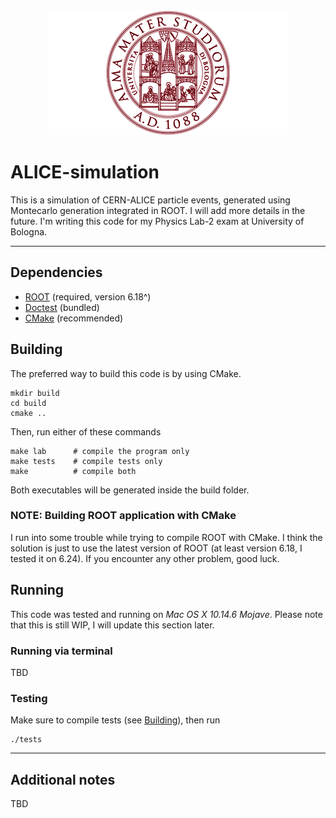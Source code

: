 <div align="center">
  <img alt="Alma Mater Studiorum Logo" src="assets/unibo-logo.png">
</div>

# ALICE-simulation
This is a simulation of CERN-ALICE particle events, generated using Montecarlo
generation integrated in ROOT. I will add more details in the future.
I'm writing this code for my Physics Lab-2 exam at University of Bologna.

--------------------------------------------------------------------------------

## Dependencies
- [ROOT](https://root.cern/) (required, version 6.18^)
- [Doctest](https://github.com/onqtam/doctest) (bundled)
- [CMake](https://cmake.org/) (recommended)

## Building
The preferred way to build this code is by using CMake.
```shell
mkdir build
cd build
cmake ..
```
Then, run either of these commands
```shell
make lab      # compile the program only
make tests    # compile tests only
make          # compile both
```
Both executables will be generated inside the build folder.

### NOTE: Building ROOT application with CMake
I run into some trouble while trying to compile ROOT with CMake.
I think the solution is just to use the latest version of ROOT (at least
version 6.18, I tested it on 6.24). If you encounter any other problem,
good luck.

## Running
This code was tested and running on _Mac OS X 10.14.6 Mojave_.
Please note that this is still WIP, I will update this section later.

### Running via terminal
TBD

### Testing
Make sure to compile tests (see [Building](#building)), then run
```shell
./tests
```

--------------------------------------------------------------------------------

## Additional notes
TBD
